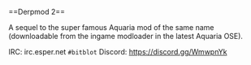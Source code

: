 ==Derpmod 2==

A sequel to the super famous Aquaria mod of the same name (downloadable from the ingame modloader in the latest Aquaria OSE).

IRC: irc.esper.net `#bitblot`
Discord: https://discord.gg/WmwpnYk
